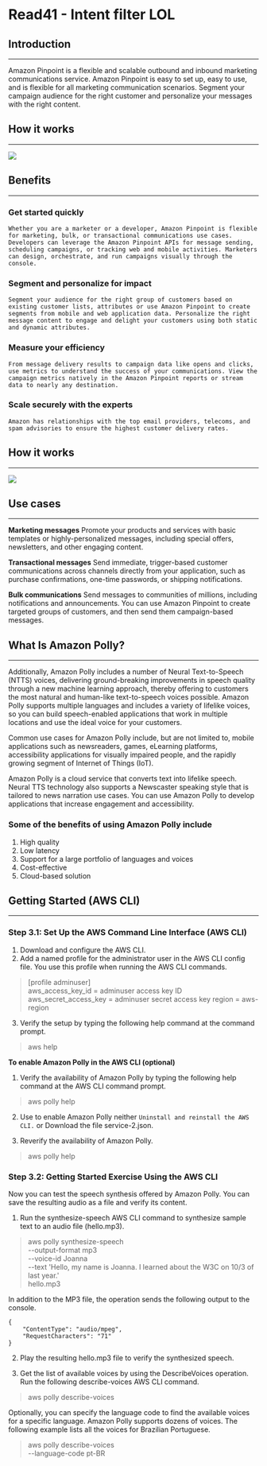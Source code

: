 # Read41 - Intent filter LOL

## Introduction

---
Amazon Pinpoint is a flexible and scalable outbound and inbound marketing communications service. Amazon Pinpoint is easy to set up, easy to use, and is flexible for all marketing communication scenarios. Segment your campaign audience for the right customer and personalize your messages with the right content.

## How it works

---
![](https://d1.awsstatic.com/product-marketing/Pinpoint/Product-page-diagram_Amazon-Pinpoint-with-Journeys-%402x.59f755aedb4ea26ddbdeade13529046129c3d7a1.png)

## Benefits

---

### Get started quickly

    Whether you are a marketer or a developer, Amazon Pinpoint is flexible for marketing, bulk, or transactional communications use cases. Developers can leverage the Amazon Pinpoint APIs for message sending, scheduling campaigns, or tracking web and mobile activities. Marketers can design, orchestrate, and run campaigns visually through the console.

### Segment and personalize for impact

    Segment your audience for the right group of customers based on existing customer lists, attributes or use Amazon Pinpoint to create segments from mobile and web application data. Personalize the right message content to engage and delight your customers using both static and dynamic attributes.

### Measure your efficiency

    From message delivery results to campaign data like opens and clicks, use metrics to understand the success of your communications. View the campaign metrics natively in the Amazon Pinpoint reports or stream data to nearly any destination.

### Scale securely with the experts

    Amazon has relationships with the top email providers, telecoms, and spam advisories to ensure the highest customer delivery rates.

## How it works

---

![](https://d1.awsstatic.com/product-marketing/Pinpoint/Product-page-diagram_Amazon-Pinpoint-with-Journeys-%402x.59f755aedb4ea26ddbdeade13529046129c3d7a1.png)

## Use cases

---
**Marketing messages**
Promote your products and services with basic templates or highly-personalized messages, including special offers, newsletters, and other engaging content.

**Transactional messages**
Send immediate, trigger-based customer communications across channels directly from your application, such as purchase confirmations, one-time passwords, or shipping notifications.

**Bulk communications**
Send messages to communities of millions, including notifications and announcements. You can use Amazon Pinpoint to create targeted groups of customers, and then send them campaign-based messages.

## What Is Amazon Polly?

---
Additionally, Amazon Polly includes a number of Neural Text-to-Speech (NTTS) voices, delivering ground-breaking improvements in speech quality through a new machine learning approach, thereby offering to customers the most natural and human-like text-to-speech voices possible. Amazon Polly supports multiple languages and includes a variety of lifelike voices, so you can build speech-enabled applications that work in multiple locations and use the ideal voice for your customers.

Common use cases for Amazon Polly include, but are not limited to, mobile applications such as newsreaders, games, eLearning platforms, accessibility applications for visually impaired people, and the rapidly growing segment of Internet of Things (IoT).

Amazon Polly is a cloud service that converts text into lifelike speech. Neural TTS technology also supports a Newscaster speaking style that is tailored to news narration use cases. You can use Amazon Polly to develop applications that increase engagement and accessibility.

### Some of the benefits of using Amazon Polly include

1. High quality  
2. Low latency  
3. Support for a large portfolio of languages and voices  
4. Cost-effective  
5. Cloud-based solution

## Getting Started (AWS CLI)

---

### Step 3.1: Set Up the AWS Command Line Interface (AWS CLI)

1. Download and configure the AWS CLI.  
2. Add a named profile for the administrator user in the AWS CLI config file. You use this profile when running the AWS CLI commands.

> [profile adminuser]  
> aws_access_key_id = adminuser access key ID
    aws_secret_access_key = adminuser secret access key
    region = aws-region

3. Verify the setup by typing the following help command at the command prompt.

> aws help

**To enable Amazon Polly in the AWS CLI (optional)**

1. Verify the availability of Amazon Polly by typing the following help command at the AWS CLI command prompt.

> aws polly help

2. Use to enable Amazon Polly neither `Uninstall and reinstall the AWS CLI.` or Download the file service-2.json.

3. Reverify the availability of Amazon Polly.

> aws polly help

### Step 3.2: Getting Started Exercise Using the AWS CLI

Now you can test the speech synthesis offered by Amazon Polly. You can save the resulting audio as a file and verify its content.

1. Run the synthesize-speech AWS CLI command to synthesize sample text to an audio file (hello.mp3).

> aws polly synthesize-speech \
    --output-format mp3 \
    --voice-id Joanna \
    --text 'Hello, my name is Joanna. I learned about the W3C on 10/3 of last year.' \
    hello.mp3

In addition to the MP3 file, the operation sends the following output to the console.

    {
        "ContentType": "audio/mpeg", 
        "RequestCharacters": "71"
    }

2. Play the resulting hello.mp3 file to verify the synthesized speech.

3. Get the list of available voices by using the DescribeVoices operation. Run the following describe-voices AWS CLI command.

> aws polly describe-voices

Optionally, you can specify the language code to find the available voices for a specific language. Amazon Polly supports dozens of voices. The following example lists all the voices for Brazilian Portuguese.

> aws polly describe-voices \
  --language-code pt-BR

